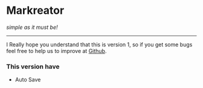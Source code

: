 # Markreator
_simple as it must be!_

***

I Really hope you understand that this is version 1, so if you get some bugs feel free to help us to improve at [Github](https://github.com/felipe0liveira/markreator).

### This version have
- Auto Save